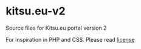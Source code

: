 # kitsu.eu-v2
Source files for Kitsu.eu portal version 2

For inspiration in PHP and CSS. Please read [license](LICENSE)


